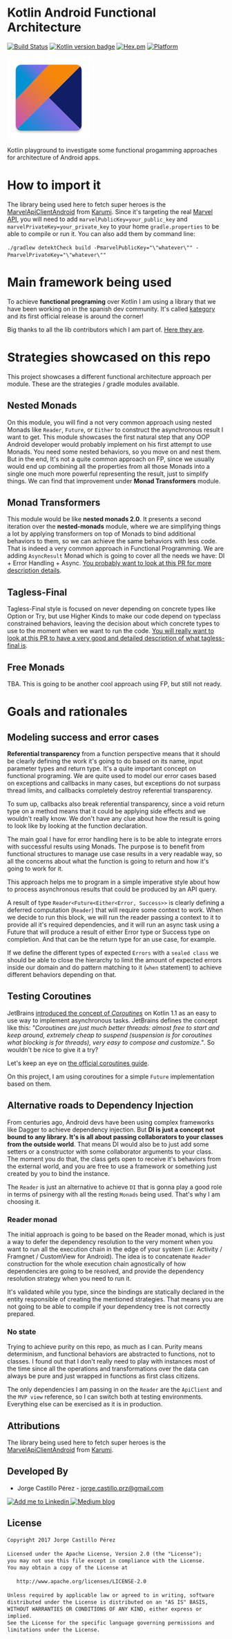 Kotlin Android Functional Architecture
======================================
[![Build Status](https://travis-ci.org/JorgeCastilloPrz/KotlinAndroidFunctional.svg?branch=master)](https://travis-ci.org/JorgeCastilloPrz/KotlinAndroidFunctional)
[![Kotlin version badge](https://img.shields.io/badge/kotlin-1.1.4.3-blue.svg)](http://kotlinlang.org/)
[![Hex.pm](https://img.shields.io/hexpm/l/plug.svg)](http://www.apache.org/licenses/LICENSE-2.0) [![Platform](https://img.shields.io/badge/platform-android-green.svg)](http://developer.android.com/index.html)

![Kotlin logo](assets/ic_launcher.png)

Kotlin playground to investigate some functional progamming approaches for architecture of Android apps.

# How to import it

The library being used here to fetch super heroes is the [MarvelApiClientAndroid](https://github.com/Karumi/MarvelApiClientAndroid) 
from [Karumi](https://github.com/Karumi). Since it's targeting the real [Marvel API](https://developer.marvel.com/), 
you will need to add `marvelPublicKey=your_public_key` and `marvelPrivateKey=your_private_key` to 
your home `gradle.properties` to be able to compile or run it. You can also add them by command line: 

`./gradlew detektCheck build -PmarvelPublicKey="\"whatever\"" -PmarvelPrivateKey="\"whatever\""`

# Main framework being used

To achieve **functional programing** over Kotlin I am using a library that we have been working on 
in the spanish dev community. It's called [kategory](https://github.com/kategory/kategory) and its first 
official release is around the corner!

Big thanks to all the lib contributors which I am part of. [Here they are](https://github.com/kategory/kategory/graphs/contributors). 

# Strategies showcased on this repo

This project showcases a different functional architecture approach per module. These are the 
strategies / gradle modules available.

## Nested Monads
On this module, you will find a not very common approach using nested Monads like `Reader`, 
`Future`, or `Either` to construct the asynchronous result I want to get. This module showcases 
the first natural step that any OOP Android developer would probably implement on his first attempt 
to use Monads. You need some nested behaviors, so you move on and nest them. But in the end, It's 
not a quite common approach on FP, since we usually would end up combining all the properties from 
all those Monads into a single one much more powerful representing the result, just to simplify 
things. We can find that improvement under **Monad Transformers** module. 
## Monad Transformers
This module would be like **nested monads 2.0**. It presents a second iteration over the 
**nested-monads** module, where we are simplifying things a lot by applying transformers on top of 
Monads to bind additional behaviors to them, so we can achieve the same behaviors with less code. 
That is indeed a very common approach in Functional Programming. We are adding `AsyncResult` Monad 
which is going to cover all the needs we have: DI + Error Handling + Async.
[You probably want to look at this PR for more description details](https://github.com/JorgeCastilloPrz/KotlinAndroidFunctional/pull/3).
## Tagless-Final
Tagless-Final style is focused on never depending on concrete types like Option or Try, but use 
Higher Kinds to make our code depend on typeclass constrained behaviors, leaving the decision about 
which concrete types to use to the moment when we want to run the code.
[You will really want to look at this PR to have a very good and detailed description of what tagless-final is](https://github.com/JorgeCastilloPrz/KotlinAndroidFunctional/pull/2).
## Free Monads 
TBA. This is going to be another cool approach using FP, but still not ready.

# Goals and rationales

## Modeling success and error cases
**Referential transparency** from a function perspective means that it should be clearly defining 
the work it's going to do based on its name, input parameter types and return type. It's a quite 
important concept on functional programing. We are quite used to model our error cases based on 
exceptions and callbacks in many cases, but exceptions do not surpass thread limits, and callbacks 
completely destroy referential transparency. 

To sum up, callbacks also break referential transparency, since a void return type on a method 
means that it could be applying side effects and we wouldn't really know. We don't have any clue 
about how the result is going to look like by looking at the function declaration.

The main goal I have for error handling here is to be able to integrate errors with successful 
results using Monads. The purpose is to benefit from functional structures to manage use case 
results in a very readable way, so all the concerns about what the function is going to return and 
how it's going to work for it.

This approach helps me to program in a simple imperative style about how to process asynchronous 
results that could be produced by an API query.

A result of type `Reader<Future<Either<Error, Success>>` is clearly defining a deferred computation 
(`Reader`) that will require some context to work. When we decide to run this block, we will run the 
 reader passing a context to it to provide all it's required dependencies, and it will run an 
 async task using a Future that will produce a result of either Error type or Success type on 
 completion. And that can be the return type for an use case, for example.
 
If we define the different types of expected `Errors` with a `sealed class` we should be able to 
close the hierarchy to limit the amount of expected errors inside our domain and do pattern matching 
to it (`when` statement) to achieve different behaviors depending on that.

## Testing Coroutines
JetBrains [introduced the concept of *Coroutines*](https://blog.jetbrains.com/kotlin/2017/03/kotlin-1-1/) 
on Kotlin 1.1 as an easy to use way to implement asynchronous tasks. JetBrains defines the concept 
like this: *"Coroutines are just much better threads: almost free to start and keep around, 
extremely cheap to suspend (suspension is for coroutines what blocking is for threads), very easy 
to compose and customize."*. So wouldn't be nice to give it a try?

Let's keep an eye on [the official coroutines guide](https://github.com/Kotlin/kotlinx.coroutines/blob/master/coroutines-guide.md).

On this project, I am using coroutines for a simple `Future` implementation based on them.

## Alternative roads to Dependency Injection
From centuries ago, Android devs have been using complex frameworks like Dagger to achieve 
dependency injection. But **DI is just a concept not bound to any library. It's is all about 
passing collaborators to your classes from the outside world**. That means DI would also be to 
just add some setters or a constructor with some collaborator arguments to your class. 
The moment you do that, the class gets open to receive it's behaviors from the external world, 
and you are free to use a framework or something just created by you to bind the instance.

The `Reader` is just an alternative to achieve `DI` that is gonna play a good role in terms of 
psinergy with all the resting `Monads` being used. That's why I am choosing it.  

### Reader monad

The initial approach is going to be based on the Reader monad, which is just a way to defer the 
dependency resolution to the very moment when you want to run all the execution chain in the edge 
of your system (i.e: Activity / Framgnet / CustomView for Android). The idea is to concatenate 
`Reader` construction for the whole execution chain agnostically of how dependencies are going to 
be resolved, and provide the dependency resolution strategy when you need to run it. 

It's validated while you type, since the bindings are statically declared in the entity 
responsible of creating the mentioned strategies. That means you are not going to be able to 
compile if your dependency tree is not correctly prepared.

### No state

Trying to achieve purity on this repo, as much as I can. Purity means determinism, and functional 
behaviors are abstracted to functions, not to classes. I found out that I don't really need to play 
with instances most of the time since all the operations and transformations over the data can 
always be pure and just wrapped in functions as first class citizens.
 
The only dependencies I am passing in on the `Reader` are the `ApiClient` and the `MVP view` 
reference, so I can switch both at testing environments. Everything else can be exercised as it is 
in production.

Attributions
------------
The library being used here to fetch super heroes is the [MarvelApiClientAndroid](https://github.com/Karumi/MarvelApiClientAndroid) 
from [Karumi](https://github.com/Karumi).

Developed By
------------
* Jorge Castillo Pérez - <jorge.castillo.prz@gmail.com>

<a href="https://www.linkedin.com/in/jorgecastilloprz">
  <img alt="Add me to Linkedin" src="https://github.com/JorgeCastilloPrz/KotlinAndroidFunctional/blob/master/assets/linkedin.png" />
</a>
<a href="https://medium.com/@jorgecastillopr">
  <img alt="Medium blog" src="https://github.com/JorgeCastilloPrz/KotlinAndroidFunctional/blob/master/assets/medium_blog_logo.png" />
</a>

License
-------

    Copyright 2017 Jorge Castillo Pérez

    Licensed under the Apache License, Version 2.0 (the "License");
    you may not use this file except in compliance with the License.
    You may obtain a copy of the License at

       http://www.apache.org/licenses/LICENSE-2.0

    Unless required by applicable law or agreed to in writing, software
    distributed under the License is distributed on an "AS IS" BASIS,
    WITHOUT WARRANTIES OR CONDITIONS OF ANY KIND, either express or implied.
    See the License for the specific language governing permissions and
    limitations under the License.

